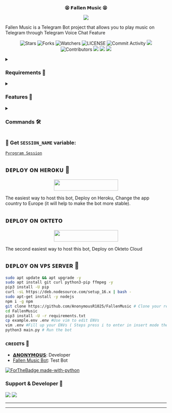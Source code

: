 <p align="center">
    <br><b>😫 𝗙𝗮𝗹𝗹𝗲𝗻 𝗠𝘂𝘀𝗶𝗰 😫</b><br>
</p>
<p align="center"><a href="https://t.me/DevilsHeavenMF"><img src="https://telegra.ph/file/89cbc8b8760b6abff430f.jpg"></a></p>

Fallen Music is a Telegram Bot project that allows you to play music on Telegram through Telegram Voice Chat Feature</b><br>

<p align="center">
    <img src="https://img.shields.io/github/stars/AnonymousR1025/FallenMusic?style=for-the-badge" alt="Stars">
    <img src="https://img.shields.io/github/forks/AnonymousR1025/FallenMusic?style=for-the-badge" alt="Forks">
    <img src="https://img.shields.io/github/watchers/AnonymousR1025/FallenMusic?style=for-the-badge" alt="Watchers">
    <img src="https://img.shields.io/github/license/AnonymousR1025/FallenMusic?style=for-the-badge" alt="LICENSE">
    <img src="https://img.shields.io/github/commit-activity/w/AnonymousR1025/FallenMusic?style=for-the-badge" alt="Commit Activity">
    <a href="https://github.com/AnonymousR1025/FallenMusic/commits/AnonymousR1025"> <img src="https://img.shields.io/github/last-commit/AnonymousR1025/FallenMusic?color=blue&logo=github&logoColor=green&style=for-the-badge" /></a>
    <img src="https://img.shields.io/github/contributors/AnonymousR1025/FallenMusic?style=for-the-badge" alt="Contributors">
    <a href="https://github.com/AnonymousR1025/FallenMusic/issues"> <img src="https://img.shields.io/github/issues/AnonymousR1025/FallenMusic?color=blueviolet&logo=github&logoColor=green&style=for-the-badge" /></a>
    <a href="https://github.com/AnonymousR1025/FallenMusic"> <img src="https://img.shields.io/github/repo-size/AnonymousR1025/FallenMusic?color=orange&logo=github&logoColor=green&style=for-the-badge" /></a>
    <a href="https://pypi.org/project/Pyrogram/"> <img src="https://img.shields.io/pypi/v/pyrogram?color=yellow&label=pyrogram&logo=python&logoColor=green&style=for-the-badge" /></a>
</p>

<details>
<summary><h3> Requirements 📝</h3></summary>

- FFmpeg
- NodeJS [nodesource.com](https://nodesource.com/)
- Python 3.7 or higher
- [PyTgCalls](https://github.com/pytgcalls/pytgcalls)
</details>

<details>
<summary><h3> Features 🔮</h3></summary>

- Yt-dL Fix
- Updated Plug-in
- Super Fast Bot
- No Lag Hang
- Fast Download Song From Server
- Program Updated
- Smooth Player
</details>

<details>
<summary><h3> Commands 🛠</h3></summary> 

- `/play <song name>` - play song you requested
- `/song <song name>` - download songs you want quickly
- `/ping` - Bot Online or Offine

#### Admins Only 👷‍♂️
- `/pause` - pause song play
- `/resume` - resume song play
- `/skip` - play next song
- `/end` - stop music play
</details>

### 🧪 Get `SESSION_NAME` variable:

[``Pyrogram Session``](https://telegram.me/StringFatherBot)

## ᴅᴇᴩʟᴏʏ ᴏɴ ʜᴇʀᴏᴋᴜ 🚀

<p align="center"><a href="https://heroku.com/deploy?template=https://github.com/GUNGUNGUPTAA/Fallen"> <img src="https://img.shields.io/badge/Deploy%20To%20Heroku-black?style=for-the-badge&logo=heroku" width="200" height="35.45"/></a></p>
The easiest way to host this bot, Deploy on Heroku, Change the app country to Europe (it will help to make the bot more stable).

## ᴅᴇᴩʟᴏʏ ᴏɴ ᴏᴋᴛᴇᴛᴏ

<p align="center"><a href="https://cloud.okteto.com/deploy?repository=https://github.com/AnonymousR1025/FallenMusic"><img src="https://img.shields.io/badge/Deploy%20To%20Okteto-informational?style=for-the-badge&logo=Okteto" width="200" height="35.45"/></a></p>
The second easiest way to host this bot, Deploy on Okteto Cloud

## ᴅᴇᴘʟᴏʏ ᴏɴ ᴠᴘꜱ ꜱᴇʀᴠᴇʀ 📡

```sh
sudo apt update && apt upgrade -y
sudo apt install git curl python3-pip ffmpeg -y
pip3 install -U pip
curl -sL https://deb.nodesource.com/setup_16.x | bash -
sudo apt-get install -y nodejs
npm i -g npm
git clone https://github.com/AnonymousR1025/FallenMusic # Clone your repo.
cd FallenMusic
pip3 install -U -r requirements.txt
cp example.env .env #Use vim to edit ENVs
vim .env #Fill up your ENVs ( Steps press i to enter in insert mode then edit the file. Press Esc to exit the editing mode then type :wq! and press Enter key to save the file.)
python3 main.py # Run the bot
```

### ᴄʀᴇᴅɪᴛs 💖
- [𝝙𝗡𝗢𝗡𝗬𝗠𝗢𝗨𝗦](https://github.com/AnonymousR1025): Developer
- [Fallen Music Bot](https://telegram.me/fallen_music_bot): Test Bot

[![ForTheBadge made-with-python](http://ForTheBadge.com/images/badges/made-with-python.svg)](https://www.python.org/)

### Support & Developer 🎑
<a href="https://telegram.me/DevilsHeavenMF"><img src="https://img.shields.io/badge/-Support%20Group-blue.svg?style=for-the-badge&logo=Telegram"></a>
<a href="https://telegram.me/anonymous_was_bot"><img src="https://img.shields.io/badge/%20Developer-blue.svg?style=for-the-badge&logo=Telegram"></a>

------------------------------------------------
-------------------------------------------------
